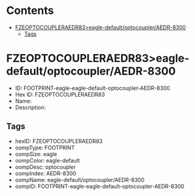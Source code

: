



Contents
========

* [FZEOPTOCOUPLERAEDR83>eagle-default/optocoupler/AEDR-8300](#fzeoptocoupleraedr83eagle-defaultoptocoupleraedr-8300)
	* [Tags](#tags)

# FZEOPTOCOUPLERAEDR83>eagle-default/optocoupler/AEDR-8300

- ID: FOOTPRINT-eagle-eagle-default-optocoupler-AEDR-8300
- Hex ID: FZEOPTOCOUPLERAEDR83
- Name: 
- Description: 

## Tags

- hexID: FZEOPTOCOUPLERAEDR83
- oompType: FOOTPRINT
- oompSize: eagle
- oompColor: eagle-default
- oompDesc: optocoupler
- oompIndex: AEDR-8300
- oompName: eagle-default/optocoupler/AEDR-8300
- oompID: FOOTPRINT-eagle-eagle-default-optocoupler-AEDR-8300
